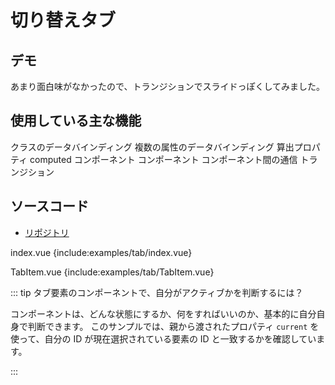 # 切り替えタブ

## デモ

<demo-block>
  <examples-tab-index/>
</demo-block>

あまり面白味がなかったので、トランジションでスライドっぽくしてみました。

## 使用している主な機能

<page-info page="62">クラスのデータバインディング</page-info>
<page-info page="64">複数の属性のデータバインディング</page-info>
<page-info page="120">算出プロパティ computed</page-info>
<page-info page="146">コンポーネント</page-info>
<page-info page="153">コンポーネント コンポーネント間の通信</page-info>
<page-info page="194">トランジション</page-info>

## ソースコード

- [リポジトリ](https://github.com/mio3io/cr-vue/tree/master/docs/.vuepress/components/examples/tab)

<code-caption>index.vue</code-caption>
{include:examples/tab/index.vue}

<code-caption>TabItem.vue</code-caption>
{include:examples/tab/TabItem.vue}

::: tip タブ要素のコンポーネントで、自分がアクティブかを判断するには？

コンポーネントは、どんな状態にするか、何をすればいいのか、基本的に自分自身で判断できます。
このサンプルでは、親から渡されたプロパティ `current` を使って、自分の ID が現在選択されている要素の ID と一致するかを確認しています。

:::

